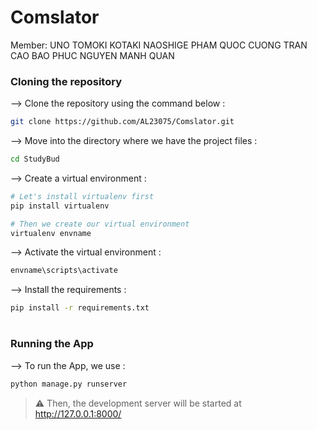 # Comslator

Member:
UNO TOMOKI
KOTAKI NAOSHIGE
PHAM QUOC CUONG
TRAN CAO BAO PHUC
NGUYEN MANH QUAN

### Cloning the repository

--> Clone the repository using the command below :

```bash
git clone https://github.com/AL23075/Comslator.git

```

--> Move into the directory where we have the project files :

```bash
cd StudyBud

```

--> Create a virtual environment :

```bash
# Let's install virtualenv first
pip install virtualenv

# Then we create our virtual environment
virtualenv envname

```

--> Activate the virtual environment :

```bash
envname\scripts\activate

```

--> Install the requirements :

```bash
pip install -r requirements.txt

```

#

### Running the App

--> To run the App, we use :

```bash
python manage.py runserver

```

> ⚠ Then, the development server will be started at http://127.0.0.1:8000/
